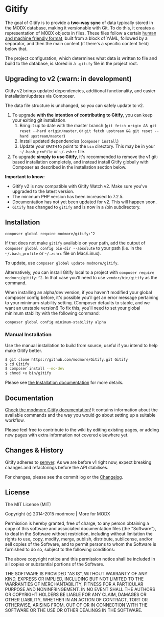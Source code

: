 Gitify
======

The goal of Gitify is to provide a **two-way sync** of data typically stored in the MODX database, making it versionable with Git. To do this, it creates a representation of MODX objects in files. These files follow a certain [human and machine friendly format](https://gist.github.com/Mark-H/5acafdc1c364f70fa4e7), built from a block of YAML, followed by a separator, and then the main content (if there's a specific content field) below that.

The project configuration, which determines what data is written to file and build to the database, is stored in a `.gitify` file in the project root.

## Upgrading to v2 (:warn: in development)

Gitify v2 brings updated dependencies, additional functionality, and easier installation/updates via Composer.

The data file structure is unchanged, so you can safely update to v2. 

1. To upgrade **with the intention of contributing to Gitify**, you can keep your exiting git installation. 
   1. Bring it up to date with the master branch (`git fetch origin && git reset --hard origin/master`, or `git fetch upstream && git reset --hard upstream/master`)
   2. Install updated dependencies (`composer install`)
   3. Update your `$PATH` to point to the `bin` directory. This may be in your `~/.bash_profile` or `~/.zshrc` file. 
2. To upgrade **simply to use Gitify**, it's recommended to remove the v1 git-based installation completely, and instead install Gitify globally with Composer as described in the installation section below.

**Important to know:**

- Gitify v2 is now compatible with Gitify Watch v2. Make sure you've upgraded to the latest version.
- The minimum PHP version has been increased to 7.2.5.
- Documentation has not yet been updated for v2. This will happen soon.
- `Gitify` has changed to `gitify` and is now in a /bin subdirectory.

## Installation

````bash 
composer global require modmore/gitify:^2
````

If that does not make `gitify` available on your path, add the output of `composer global config bin-dir --absolute` to your path (i.e. in the `~/.bash_profile` or `~/.zshrc` file on Mac/Linux).

To update, use `composer global update modmore/gitify`. 

Alternatively, you can install Gitify local to a project with `composer require modmore/gitify:^2`. In that case you'll need to use `vendor/bin/gitify` as the command. 

When installing an alpha/dev version, if you haven't modified your global composer config before, it's possible you'll 
get an error message pertaining to your minimum-stability setting. (Composer defaults to stable, and we want an unstable version!)
To fix this, you'll need to set your global minimum stability with the following command:
```
composer global config minimum-stability alpha
```

### Manual Installation

Use the manual installation to build from source, useful if you intend to help make Gitify better.

````bash
$ git clone https://github.com/modmore/Gitify.git Gitify
$ cd Gitify
$ composer install --no-dev
$ chmod +x bin/gitify
````

Please see [the Installation documentation](https://docs.modmore.com/en/Open_Source/Gitify/Installation/index.html) for more details.


## Documentation

[Check the modmore Gitify documentation!](https://docs.modmore.com/en/Open_Source/Gitify/index.html) It contains information about the available commands and the way you would go about setting up a suitable workflow.

Please feel free to contribute to the wiki by editing existing pages, or adding new pages with extra information not covered elsewhere yet.

## Changes & History

Gitify adheres to [semver](http://semver.org). As we are before v1 right now, expect breaking changes and refactorings before the API stabilises.

For changes, please see the commit log or the [Changelog](CHANGELOG.md).

## License

The MIT License (MIT)

Copyright (c) 2014-2015 modmore | More for MODX

Permission is hereby granted, free of charge, to any person obtaining a copy
of this software and associated documentation files (the "Software"), to deal
in the Software without restriction, including without limitation the rights
to use, copy, modify, merge, publish, distribute, sublicense, and/or sell
copies of the Software, and to permit persons to whom the Software is
furnished to do so, subject to the following conditions:

The above copyright notice and this permission notice shall be included in all
copies or substantial portions of the Software.

THE SOFTWARE IS PROVIDED "AS IS", WITHOUT WARRANTY OF ANY KIND, EXPRESS OR
IMPLIED, INCLUDING BUT NOT LIMITED TO THE WARRANTIES OF MERCHANTABILITY,
FITNESS FOR A PARTICULAR PURPOSE AND NONINFRINGEMENT. IN NO EVENT SHALL THE
AUTHORS OR COPYRIGHT HOLDERS BE LIABLE FOR ANY CLAIM, DAMAGES OR OTHER
LIABILITY, WHETHER IN AN ACTION OF CONTRACT, TORT OR OTHERWISE, ARISING FROM,
OUT OF OR IN CONNECTION WITH THE SOFTWARE OR THE USE OR OTHER DEALINGS IN THE
SOFTWARE.

